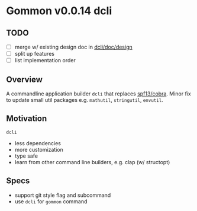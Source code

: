 # Gommon v0.0.14 dcli

## TODO

- [ ] merge w/ existing design doc in [dcli/doc/design](../../../dcli/doc/design)
- [ ] split up features
- [ ] list implementation order
 
## Overview

A commandline application builder `dcli` that replaces [spf13/cobra](https://github.com/spf13/cobra).
Minor fix to update small util packages e.g. `mathutil`, `stringutil`, `envutil`.

## Motivation

`dcli`

- less dependencies
- more customization
- type safe
- learn from other command line builders, e.g. clap (w/ structopt)

## Specs

- support git style flag and subcommand
- use `dcli` for `gommon` command